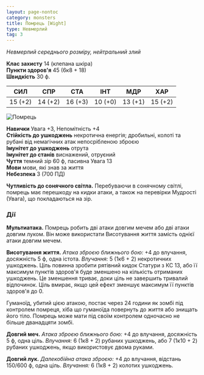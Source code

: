 ```yaml
---
layout: page-nontoc
category: monsters
title: Помрець [Wight]
type: Невмерлий
tag: 3
---
```


_Невмерлий середнього розміру, нейтральний злий_

**Клас захисту** 14 (клепана шкіра)    
**Пункти здоров'я** 45 (6к8 + 18)    
**Швидкість** 30 ф.

| СИЛ     | СПР     | СТА     | ІНТ     | МДР     | ХАР     |
| ------- | ------- | ------- | ------- | ------- | ------- |
| 15 (+2) | 14 (+2) | 16 (+3) | 10 (+0) | 13 (+1) | 15 (+2) |

![Помрець](https://www.dndbeyond.com/avatars/thumbnails/30836/504/1000/1000/638063938582699923.png)

**Навички** Увага +3, Непомітність +4    
**Стійкість до ушкоджень** некротична енергія; дробильні, колоті та рубані від немагічних атак непосрібленою зброєю    
**Імунітет до ушкоджень** отрута    
**Імунітет до станів** виснажений, отруєний    
**Чуття** темний зір 60 ф, пасивна Увага 13    
**Мови** мови, які знав за життя    
**Небезпека** 3 (700 ПД)

**Чутливість до сонячного світла.** Перебуваючи в сонячному світлі, помрець має перешкоду на кидки атаки, а також на перевірки Мудрості (Увага), що покладаються на зір.

### Дії
**Мультиатака.** Помрець робить дві атаки довгим мечем або дві атаки довгим луком. Він може використати Висотування життя замість однієї атаки довгим мечем.    

**Висотування життя.** _Атака зброєю ближнього бою:_ +4 до влучання, досяжність 5 ф, одна істота. _Влучання:_ 5 (1к6 + 2) некротичних ушкоджень. Ціль повинна зробити рятівний кидок Статури з КС 13, або її максимум пунктів здоров'я буде зменшено на кількість отриманих ушкоджень. Це зменшення триває, доки ціль не завершить тривалий відпочинок. Ціль вмирає, якщо цей ефект зменшує максимум її пунктів здоров'я до 0.    

Гуманоїд, убитий цією атакою, постає через 24 години як зомбі під контролем помреця, хіба що гуманоїда повернуть до життя або знищать його тіло. Помрець може мати під своїм контролем одночасно не більше дванадцяти зомбі.    

**Довгий меч.** _Атака зброєю ближнього бою:_ +4 до влучання, досяжність 5 ф, одна ціль. _Влучання:_ 6 (1к8 + 2) рубаних ушкоджень, або 7 (1к10 + 2) рубаних ушкоджень, якщо використовує двома руками.    

**Довгий лук.** _Далекобійна атака зброєю:_ +4 до влучання, відстань 150/600 ф, одна ціль. _Влучання:_ 6 (1к8 + 2) колотих ушкоджень.
